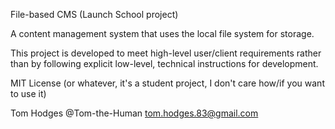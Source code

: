 File-based CMS (Launch School project)

A content management system that uses the local file system for storage. 

This project is developed to meet high-level user/client requirements rather than by following explicit low-level, technical instructions for development.

MIT License (or whatever, it's a student project, I don't care how/if you want to use it)

Tom Hodges
@Tom-the-Human
tom.hodges.83@gmail.com